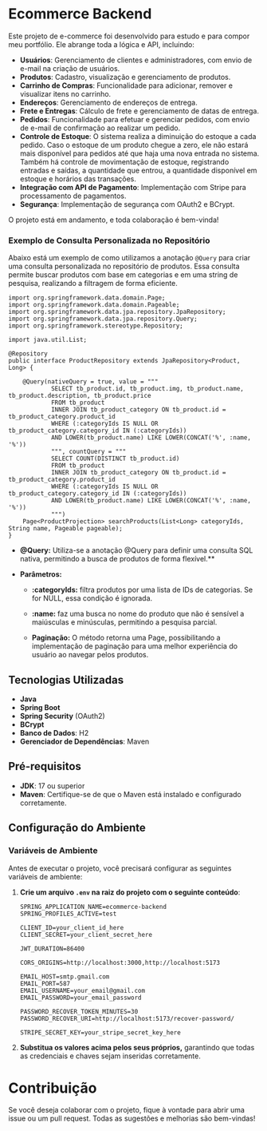 # Ecommerce Backend

Este projeto de e-commerce foi desenvolvido para estudo e para compor meu portfólio. Ele abrange toda a lógica e API, incluindo:

- **Usuários**: Gerenciamento de clientes e administradores, com envio de e-mail na criação de usuários.
- **Produtos**: Cadastro, visualização e gerenciamento de produtos.
- **Carrinho de Compras**: Funcionalidade para adicionar, remover e visualizar itens no carrinho.
- **Endereços**: Gerenciamento de endereços de entrega.
- **Frete e Entregas**: Cálculo de frete e gerenciamento de datas de entrega.
- **Pedidos**: Funcionalidade para efetuar e gerenciar pedidos, com envio de e-mail de confirmação ao realizar um pedido.
- **Controle de Estoque**: O sistema realiza a diminuição do estoque a cada pedido. Caso o estoque de um produto chegue a zero, ele não estará mais disponível para pedidos até que haja uma nova entrada no sistema. Também há controle de movimentação de estoque, registrando entradas e saídas, a quantidade que entrou, a quantidade disponível em estoque e horários das transações.
- **Integração com API de Pagamento**: Implementação com Stripe para processamento de pagamentos.
- **Segurança**: Implementação de segurança com OAuth2 e BCrypt.

O projeto está em andamento, e toda colaboração é bem-vinda!

### Exemplo de Consulta Personalizada no Repositório

Abaixo está um exemplo de como utilizamos a anotação `@Query` para criar uma consulta personalizada no repositório de produtos. Essa consulta permite buscar produtos com base em categorias e em uma string de pesquisa, realizando a filtragem de forma eficiente.
```
import org.springframework.data.domain.Page;
import org.springframework.data.domain.Pageable;
import org.springframework.data.jpa.repository.JpaRepository;
import org.springframework.data.jpa.repository.Query;
import org.springframework.stereotype.Repository;

import java.util.List;

@Repository
public interface ProductRepository extends JpaRepository<Product, Long> {

    @Query(nativeQuery = true, value = """
            SELECT tb_product.id, tb_product.img, tb_product.name, tb_product.description, tb_product.price
            FROM tb_product
            INNER JOIN tb_product_category ON tb_product.id = tb_product_category.product_id
            WHERE (:categoryIds IS NULL OR tb_product_category.category_id IN (:categoryIds))
            AND LOWER(tb_product.name) LIKE LOWER(CONCAT('%', :name, '%'))
            """, countQuery = """
            SELECT COUNT(DISTINCT tb_product.id)
            FROM tb_product
            INNER JOIN tb_product_category ON tb_product.id = tb_product_category.product_id
            WHERE (:categoryIds IS NULL OR tb_product_category.category_id IN (:categoryIds))
            AND LOWER(tb_product.name) LIKE LOWER(CONCAT('%', :name, '%'))
            """)
    Page<ProductProjection> searchProducts(List<Long> categoryIds, String name, Pageable pageable);
}
```
- **@Query:** Utiliza-se a anotação @Query para definir uma consulta SQL nativa, permitindo a busca de produtos de forma flexível.**
- **Parâmetros:**
  
  - **:categoryIds:** filtra produtos por uma lista de IDs de categorias. Se for NULL, essa condição é ignorada.
  
  - **:name:** faz uma busca no nome do produto que não é sensível a maiúsculas e minúsculas, permitindo a pesquisa parcial.
  - **Paginação:** O método retorna uma Page<ProductProjection>, possibilitando a implementação de paginação para uma melhor experiência do usuário ao navegar pelos produtos.
  
## Tecnologias Utilizadas

- **Java**
- **Spring Boot**
- **Spring Security** (OAuth2)
- **BCrypt**
- **Banco de Dados**: H2
- **Gerenciador de Dependências**: Maven

## Pré-requisitos

- **JDK**: 17 ou superior
- **Maven**: Certifique-se de que o Maven está instalado e configurado corretamente.

## Configuração do Ambiente

### Variáveis de Ambiente

Antes de executar o projeto, você precisará configurar as seguintes variáveis de ambiente:

1. **Crie um arquivo `.env` na raiz do projeto com o seguinte conteúdo**:

   ```plaintext
   SPRING_APPLICATION_NAME=ecommerce-backend
   SPRING_PROFILES_ACTIVE=test

   CLIENT_ID=your_client_id_here
   CLIENT_SECRET=your_client_secret_here

   JWT_DURATION=86400

   CORS_ORIGINS=http://localhost:3000,http://localhost:5173

   EMAIL_HOST=smtp.gmail.com
   EMAIL_PORT=587
   EMAIL_USERNAME=your_email@gmail.com
   EMAIL_PASSWORD=your_email_password

   PASSWORD_RECOVER_TOKEN_MINUTES=30
   PASSWORD_RECOVER_URI=http://localhost:5173/recover-password/

   STRIPE_SECRET_KEY=your_stripe_secret_key_here

2. **Substitua os valores acima pelos seus próprios,** garantindo que todas as credenciais e chaves sejam inseridas corretamente.

# Contribuição

Se você deseja colaborar com o projeto, fique à vontade para abrir uma issue ou um pull request. Todas as sugestões e melhorias são bem-vindas!
